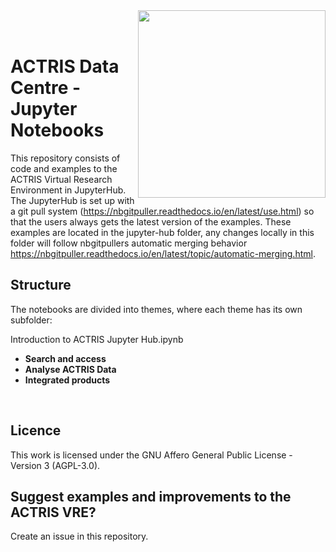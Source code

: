 <img src='https://www.actris.eu/sites/default/files/inline-images/Actris%20logo.png' width=300 align=right>
<br>
<br> 

# ACTRIS Data Centre - Jupyter Notebooks
This repository consists of code and examples to the ACTRIS Virtual Research Environment in JupyterHub. The JupyterHub is set up with a git pull system (https://nbgitpuller.readthedocs.io/en/latest/use.html) so that the users always gets the latest version of the examples. 
These examples are located in the jupyter-hub folder, any changes locally in this folder will follow nbgitpullers automatic merging behavior https://nbgitpuller.readthedocs.io/en/latest/topic/automatic-merging.html. 
<br>

## Structure
The notebooks are divided into themes, where each theme has its own subfolder: 

Introduction to ACTRIS Jupyter Hub.ipynb

* **Search and access** 
* **Analyse ACTRIS Data**
* **Integrated products**  
<br>

## Licence
This work is licensed under the GNU Affero General Public License - Version 3 (AGPL-3.0). <br>


## Suggest examples and improvements to the ACTRIS VRE?
Create an issue in this repository. 